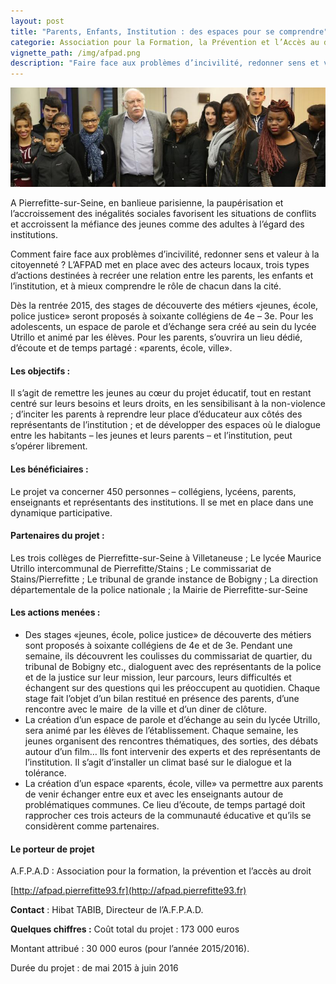 ```yaml
---
layout: post
title: "Parents, Enfants, Institution : des espaces pour se comprendre"
categorie: Association pour la Formation, la Prévention et l’Accès au droit (AFPAD)
vignette_path: /img/afpad.png
description: "Faire face aux problèmes d’incivilité, redonner sens et valeur à la citoyenneté. A Pierrefitte-sur-Seine (93), l’AFPAD met en place des actions avec des acteurs locaux."
---
```


![](/uploads/versions/afpad_large---x----824-260x---.png)

A Pierrefitte-sur-Seine, en banlieue parisienne, la paup&eacute;risation et l’accroissement des in&eacute;galit&eacute;s sociales favorisent les situations de conflits et accroissent la m&eacute;fiance des jeunes comme des adultes &agrave; l’&eacute;gard des institutions.

Comment faire face aux probl&egrave;mes d’incivilit&eacute;, redonner sens et valeur &agrave; la citoyennet&eacute; ? L’AFPAD met en place avec des acteurs locaux, trois types d’actions destin&eacute;es &agrave; recr&eacute;er une relation entre les parents, les enfants et l’institution, et &agrave; mieux comprendre le r&ocirc;le de chacun dans la cit&eacute;.

D&egrave;s la rentr&eacute;e 2015, des stages de d&eacute;couverte des m&eacute;tiers &laquo;jeunes, &eacute;cole, police justice&raquo; seront propos&eacute;s &agrave; soixante coll&eacute;giens de 4e – 3e. Pour les adolescents, un espace de parole et d’&eacute;change sera cr&eacute;&eacute; au sein du lyc&eacute;e Utrillo et anim&eacute; par les &eacute;l&egrave;ves. Pour les parents, s’ouvrira un lieu d&eacute;di&eacute;, d’&eacute;coute et de temps partag&eacute; : &laquo;parents, &eacute;cole, ville&raquo;.

#### Les objectifs :

Il s’agit de remettre les jeunes au cœur du projet &eacute;ducatif, tout en restant centr&eacute; sur leurs besoins et leurs droits, en les sensibilisant &agrave; la non-violence ; d’inciter les parents &agrave; reprendre leur place d’&eacute;ducateur aux c&ocirc;t&eacute;s des repr&eacute;sentants de l’institution ; et de d&eacute;velopper des espaces o&ugrave; le dialogue entre les habitants – les jeunes et leurs parents – et l’institution, peut s’op&eacute;rer librement.

#### Les b&eacute;n&eacute;ficiaires :

Le projet va concerner 450 personnes – coll&eacute;giens, lyc&eacute;ens, parents, enseignants et repr&eacute;sentants des institutions. Il se met en place dans une dynamique participative.

#### Partenaires du projet :

Les trois coll&egrave;ges de Pierrefitte-sur-Seine &agrave; Villetaneuse ; Le lyc&eacute;e Maurice Utrillo intercommunal de Pierrefitte/Stains ; Le commissariat de Stains/Pierrefitte ; Le tribunal de grande instance de Bobigny ; La direction d&eacute;partementale de la police nationale ; la Mairie de Pierrefitte-sur-Seine

#### Les actions men&eacute;es :

* Des stages &laquo;jeunes, &eacute;cole, police justice&raquo; de d&eacute;couverte des m&eacute;tiers sont propos&eacute;s &agrave; soixante coll&eacute;giens de 4e et de 3e. Pendant une semaine, ils d&eacute;couvrent les coulisses du commissariat de quartier, du tribunal de Bobigny etc., dialoguent avec des repr&eacute;sentants de la police et de la justice sur leur mission, leur parcours, leurs difficult&eacute;s et &eacute;changent sur des questions qui les pr&eacute;occupent au quotidien. Chaque stage fait l’objet d’un bilan restitu&eacute; en pr&eacute;sence des parents, d’une rencontre avec le maire&nbsp; de la ville et d’un diner de cl&ocirc;ture.
* La cr&eacute;ation d’un espace de parole et d’&eacute;change au sein du lyc&eacute;e Utrillo, sera anim&eacute; par les &eacute;l&egrave;ves de l’&eacute;tablissement. Chaque semaine, les jeunes organisent des rencontres th&eacute;matiques, des sorties, des d&eacute;bats autour d’un film… Ils font intervenir des experts et des repr&eacute;sentants de l’institution. Il s’agit d’installer un climat bas&eacute; sur le dialogue et la tol&eacute;rance.
* La cr&eacute;ation d’un espace &laquo;parents, &eacute;cole, ville&raquo; va permettre aux parents de venir &eacute;changer entre eux et avec les enseignants autour de probl&eacute;matiques communes. Ce lieu d’&eacute;coute, de temps partag&eacute; doit rapprocher ces trois acteurs de la communaut&eacute; &eacute;ducative et qu’ils se consid&egrave;rent comme partenaires.


#### Le porteur de projet

A.F.P.A.D : Association pour la formation, la pr&eacute;vention et l’acc&egrave;s au droit

[http://afpad.pierrefitte93.fr](http://afpad.pierrefitte93.fr)

**Contact** : Hibat TABIB, Directeur de l’A.F.P.A.D.

**Quelques chiffres :** Co&ucirc;t total du projet : 173 000 euros

Montant attribu&eacute; : 30 000 euros (pour l’ann&eacute;e 2015/2016).

Dur&eacute;e du projet : de mai 2015 &agrave; juin 2016